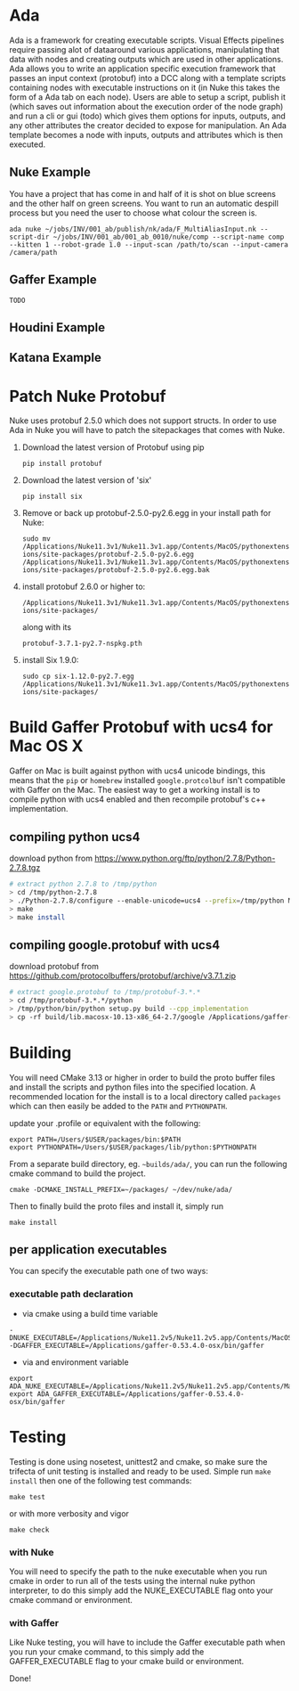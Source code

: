 # Ada
Ada is a framework for creating executable scripts. Visual Effects pipelines require passing alot of dataaround various applications, manipulating that data with nodes and creating outputs which are used in other applications. Ada allows you to write an application specific execution framework that
passes an input context (protobuf) into a DCC along with a template scripts containing nodes with executable instructions on it (in Nuke this takes the form of a Ada tab on each node). 
Users are able to setup a script, publish it (which saves out information about the execution order of the node graph) and run a cli or gui (todo) which gives them options for inputs, outputs, and any other attributes the creator decided to expose for manipulation. An Ada template becomes a node with inputs, outputs and attributes which is then executed.

 ## Nuke Example
 You have a project that has come in and half of it is shot on blue screens and the other half on green
 screens. You want to run an automatic despill process but you need the user to choose what colour the screen
 is. 
 
 ```ada nuke ~/jobs/INV/001_ab/publish/nk/ada/F_MultiAliasInput.nk --script-dir ~/jobs/INV/001_ab/001_ab_0010/nuke/comp --script-name comp --kitten 1 --robot-grade 1.0 --input-scan /path/to/scan --input-camera /camera/path``` 

 ## Gaffer Example
 
    TODO
    
 ## Houdini Example

 ## Katana Example

# Patch Nuke Protobuf
Nuke uses protobuf 2.5.0 which does not support structs. In order to use Ada in Nuke you will have
to patch the sitepackages that comes with Nuke. 

1) Download the latest version of Protobuf using pip

    ```pip install protobuf```
    
2) Download the latest version of 'six'

    ```pip install six``` 

3) Remove or back up protobuf-2.5.0-py2.6.egg in your install path for Nuke:
    
    ```sudo mv /Applications/Nuke11.3v1/Nuke11.3v1.app/Contents/MacOS/pythonextensions/site-packages/protobuf-2.5.0-py2.6.egg /Applications/Nuke11.3v1/Nuke11.3v1.app/Contents/MacOS/pythonextensions/site-packages/protobuf-2.5.0-py2.6.egg.bak```

4) install protobuf 2.6.0 or higher to:
    
    ```/Applications/Nuke11.3v1/Nuke11.3v1.app/Contents/MacOS/pythonextensions/site-packages/```
   
    along with its 
    
    ```protobuf-3.7.1-py2.7-nspkg.pth```
    
5) install Six 1.9.0:
    
    ```sudo cp six-1.12.0-py2.7.egg /Applications/Nuke11.3v1/Nuke11.3v1.app/Contents/MacOS/pythonextensions/site-packages/```

# Build Gaffer Protobuf with ucs4 for Mac OS X

Gaffer on Mac is built against python with ucs4 unicode bindings, this means that the `pip` or `homebrew` installed `google.protcolbuf` isn't compatible with Gaffer on the Mac. The easiest way to get a working install is to compile python with ucs4 enabled and then recompile protobuf's c++ implementation.

## compiling python ucs4

download python from https://www.python.org/ftp/python/2.7.8/Python-2.7.8.tgz

```bash
# extract python 2.7.8 to /tmp/python
> cd /tmp/python-2.7.8
> ./Python-2.7.8/configure --enable-unicode=ucs4 --prefix=/tmp/python MACOSX_DEPLOYMENT_TARGET=10.13
> make
> make install
```

## compiling google.protobuf with ucs4

download protobuf from https://github.com/protocolbuffers/protobuf/archive/v3.7.1.zip

```bash
# extract google.protobuf to /tmp/protobuf-3.*.*
> cd /tmp/protobuf-3.*.*/python
> /tmp/python/bin/python setup.py build --cpp_implementation
> cp -rf build/lib.macosx-10.13-x86_64-2.7/google /Applications/gaffer-0.53.4.0-osx/python/
```

# Building

You will need CMake 3.13 or higher in order to build the proto buffer files and install the scripts and python files into the specified location. A recommended location for the install is to a local directory called `packages` which can then easily be added to the `PATH` and `PYTHONPATH`.

update your .profile or equivalent with the following:
```
export PATH=/Users/$USER/packages/bin:$PATH
export PYTHONPATH=/Users/$USER/packages/lib/python:$PYTHONPATH
```

From a separate build directory, eg. `~builds/ada/`, you can run the following cmake command to build the project.

`cmake -DCMAKE_INSTALL_PREFIX=~/packages/ ~/dev/nuke/ada/`

Then to finally build the proto files and install it, simply run

```make install```

## per application executables

You can specify the executable path one of two ways:

### executable path declaration


- via cmake using a build time variable
```
-DNUKE_EXECUTABLE=/Applications/Nuke11.2v5/Nuke11.2v5.app/Contents/MacOS/Nuke11.2v5
-DGAFFER_EXECUTABLE=/Applications/gaffer-0.53.4.0-osx/bin/gaffer
```

- via and environment variable

```
export ADA_NUKE_EXECUTABLE=/Applications/Nuke11.2v5/Nuke11.2v5.app/Contents/MacOS/Nuke11.2v5
export ADA_GAFFER_EXECUTABLE=/Applications/gaffer-0.53.4.0-osx/bin/gaffer
```

# Testing

Testing is done using nosetest, unittest2 and cmake, so make sure the trifecta of unit testing is installed and ready to be used. Simple run `make install` then one of the following test commands:

```make test```

or with more verbosity and vigor

```make check```

### with Nuke

You will need to specify the path to the nuke executable when you run cmake in order to run all of the tests using the internal nuke python interpreter, to do this simply add the NUKE_EXECUTABLE flag onto your cmake command or environment.


### with Gaffer

Like Nuke testing, you will have to include the Gaffer executable path when you run your cmake command, to this simply add the GAFFER_EXECUTABLE flag to your cmake build or environment.

Done! 
